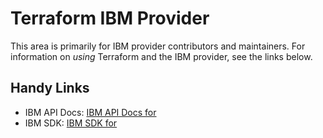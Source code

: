 # Terraform IBM Provider 
<!-- markdownlint-disable MD026 -->
This area is primarily for IBM provider contributors and maintainers. For information on _using_ Terraform and the IBM provider, see the links below.


## Handy Links
* IBM API Docs: [IBM API Docs for ]()
* IBM  SDK: [IBM SDK for ](https://github.com/IBM/configuration-aggregator-go-sdk/tree/main/configurationaggregatorv1")
